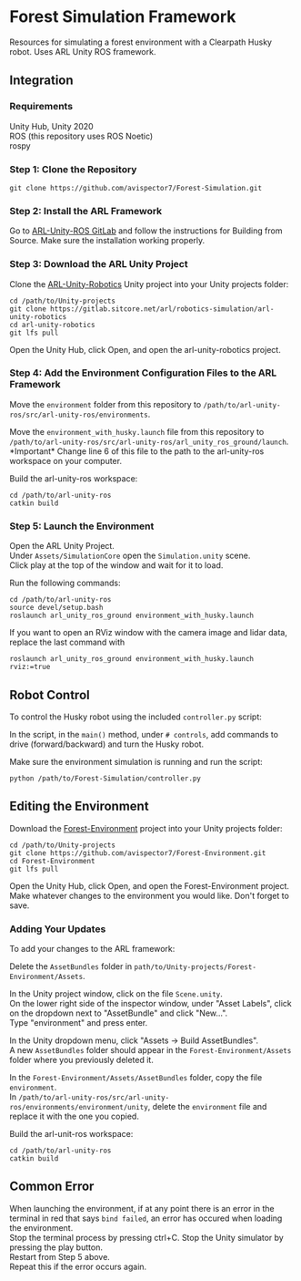 # Forest Simulation Framework
Resources for simulating a forest environment with a Clearpath Husky robot. Uses ARL Unity ROS framework.

## Integration

### Requirements

Unity Hub, Unity 2020
<br> ROS (this repository uses ROS Noetic)
<br> rospy

### Step 1: Clone the Repository

```
git clone https://github.com/avispector7/Forest-Simulation.git
```

### Step 2: Install the ARL Framework

Go to [ARL-Unity-ROS GitLab](https://gitlab.sitcore.net/arl/robotics-simulation/arl-unity-ros) and follow the instructions for Building from Source. Make sure the installation working properly.

### Step 3: Download the ARL Unity Project
Clone the [ARL-Unity-Robotics](https://gitlab.sitcore.net/arl/robotics-simulation/arl-unity-robotics) Unity project into your Unity projects folder:

```
cd /path/to/Unity-projects
git clone https://gitlab.sitcore.net/arl/robotics-simulation/arl-unity-robotics
cd arl-unity-robotics
git lfs pull
```

Open the Unity Hub, click Open, and open the arl-unity-robotics project.

### Step 4: Add the Environment Configuration Files to the ARL Framework

Move the `environment` folder from this repository to `/path/to/arl-unity-ros/src/arl-unity-ros/environments`.

Move the `environment_with_husky.launch` file from this repository to `/path/to/arl-unity-ros/src/arl-unity-ros/arl_unity_ros_ground/launch`.
<br>\*Important\* Change line 6 of this file to the path to the arl-unity-ros workspace on your computer.

Build the arl-unity-ros workspace:

```
cd /path/to/arl-unity-ros
catkin build
```

### Step 5: Launch the Environment

Open the ARL Unity Project.
<br> Under `Assets/SimulationCore` open the `Simulation.unity` scene.
<br> Click play at the top of the window and wait for it to load.

Run the following commands:

```
cd /path/to/arl-unity-ros
source devel/setup.bash
roslaunch arl_unity_ros_ground environment_with_husky.launch
```

If you want to open an RViz window with the camera image and lidar data, replace the last command with

```
roslaunch arl_unity_ros_ground environment_with_husky.launch rviz:=true
```

## Robot Control

To control the Husky robot using the included `controller.py` script:

In the script, in the `main()` method, under `# controls`, add commands to drive (forward/backward) and turn the Husky robot.

Make sure the environment simulation is running and run the script:

```
python /path/to/Forest-Simulation/controller.py
```

## Editing the Environment

Download the [Forest-Environment](https://github.com/avispector7/Forest-Environment) project into your Unity projects folder:

```
cd /path/to/Unity-projects
git clone https://github.com/avispector7/Forest-Environment.git
cd Forest-Environment
git lfs pull
```

Open the Unity Hub, click Open, and open the Forest-Environment project.
<br> Make whatever changes to the environment you would like. Don't forget to save.

### Adding Your Updates

To add your changes to the ARL framework:

Delete the `AssetBundles` folder in `path/to/Unity-projects/Forest-Environment/Assets`.

In the Unity project window, click on the file `Scene.unity`.
<br> On the lower right side of the inspector window, under "Asset Labels", click on the dropdown next to "AssetBundle" and click "New...".
<br> Type "environment" and press enter.

In the Unity dropdown menu, click "Assets -> Build AssetBundles".
<br> A new `AssetBundles` folder should appear in the `Forest-Environment/Assets` folder where you previously deleted it.

In the `Forest-Environment/Assets/AssetBundles` folder, copy the file `environment`.
<br> In `/path/to/arl-unity-ros/src/arl-unity-ros/environments/environment/unity`, delete the `environment` file and replace it with the one you copied.

Build the arl-unit-ros workspace:

```
cd /path/to/arl-unity-ros
catkin build
```

## Common Error

When launching the environment, if at any point there is an error in the terminal in red that says `bind failed`, an error has occured when loading the environment.
<br> Stop the terminal process by pressing ctrl+C. Stop the Unity simulator by pressing the play button.
<br> Restart from Step 5 above.
<br> Repeat this if the error occurs again.
